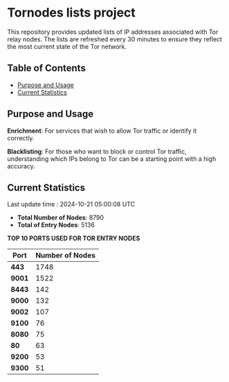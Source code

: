 # Tornodes lists project

This repository provides updated lists of IP addresses associated with Tor relay nodes. The lists are refreshed every 30 minutes to ensure they reflect the most current state of the Tor network.

## Table of Contents

- [Purpose and Usage](#purpose-and-usage)
- [Current Statistics](#current-statistics)


## Purpose and Usage

**Enrichment**: For services that wish to allow Tor traffic or identify it correctly.

**Blacklisting**: For those who want to block or control Tor traffic, understanding which IPs belong to Tor can be a starting point with a high accuracy.

## Current Statistics

Last update time : 2024-10-21 05:00:08 UTC

- **Total Number of Nodes**: 8790
- **Total of Entry Nodes**: 5136

**TOP 10 PORTS USED FOR TOR ENTRY NODES**

| **Port** | **Number of Nodes** |
|------|-----------------|
| **443**   | 1748  |
| **9001**   | 1522  |
| **8443**   | 142  |
| **9000**   | 132  |
| **9002**   | 107  |
| **9100**   | 76  |
| **8080**   | 75  |
| **80**   | 63  |
| **9200**   | 53  |
| **9300**   | 51  |

